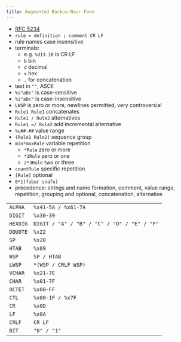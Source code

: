 ```yaml
---
title: Augmented Backus-Naur Form
---
```


- [RFC 5234](https://tools.ietf.org/html/rfc5234)
- `rule = definition ; comment CR LF`
- rule names case insensitive
- terminals:
  - e.g. `%d13.10` is CR LF
  - `b` bin
  - `d` decimal
  - `x` hex
  - `.` for concatenation
- text in `""`, ASCII
- `%s"aBc"` is case-sensitive
- `%i"aBc"` is case-insensitive
- `LWSP` is zero or more, newlines permitted, very controversial
- `Rule1 Rule1` concatenates
- `Rule1 / Rule2` alternatives
- `Rule1 =/ Rule2` add incremental alternative
- `%c##-##` value range
- `(Rule1 Rule2)` sequence group
- `min*maxRule` variable repetition
  - `*Rule` zero or more
  - `*1Rule` zero or one
  - `2*3Rule` two or three
- `countRule` specific repetition
- `[Rule]` optional
- `0*1(fubar snafu)`
- precedence: strings and name formation, comment, value range, repetition, grouping and optional, concatenation, alternative

<table>
<tr><td><code>ALPHA</code></td><td><code>%x41-5A / %x61-7A</code></td></tr>
<tr><td><code>DIGIT</code></td><td><code>%x30-39</code></td></tr>
<tr><td><code>HEXDIG</code></td><td><code>DIGIT / "A" / "B" / "C" / "D" / "E" / "F"</code></td></tr>
<tr><td><code>DQUOTE</code></td><td><code>%x22</code></td></tr>
<tr><td><code>SP</code></td><td><code>%x20</code></td></tr>
<tr><td><code>HTAB</code></td><td><code>%x09</code></td></tr>
<tr><td><code>WSP</code></td><td><code>SP / HTAB</code></td></tr>
<tr><td><code>LWSP</code></td><td><code>*(WSP / CRLF WSP)</code></td></tr>
<tr><td><code>VCHAR</code></td><td><code>%x21-7E</code></td></tr>
<tr><td><code>CHAR</code></td><td><code>%x01-7F</code></td></tr>
<tr><td><code>OCTET</code></td><td><code>%x00-FF</code></td></tr>
<tr><td><code>CTL</code></td><td><code>%x00-1F / %x7F</code></td></tr>
<tr><td><code>CR</code></td><td><code>%x0D</code></td></tr>
<tr><td><code>LF</code></td><td><code>%x0A</code></td></tr>
<tr><td><code>CRLF</code></td><td><code>CR LF</code></td></tr>
<tr><td><code>BIT</code></td><td><code>"0" / "1"</code></td></tr>
</table>
